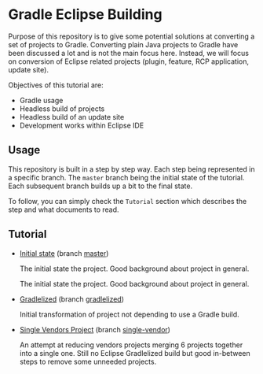 # Gradle Eclipse Building

Purpose of this repository is to give some potential solutions at
converting a set of projects to Gradle. Converting plain Java projects
to Gradle have been discussed a lot and is not the main focus here. Instead,
we will focus on conversion of Eclipse related projects (plugin, feature,
RCP application, update site).

Objectives of this tutorial are:

 * Gradle usage
 * Headless build of projects
 * Headless build of an update site
 * Development works within Eclipse IDE

## Usage

This repository is built in a step by step way. Each step being represented in
a specific branch. The `master` branch being the initial state of the tutorial.
Each subsequent branch builds up a bit to the final state.

To follow, you can simply check the `Tutorial` section which describes the
step and what documents to read.

## Tutorial

 * [Initial state](../master/tutorial/initial_state.md) (branch [master](../../tree/master))

   The initial state the project. Good background about project in general.


   The initial state the project. Good background about project in general.

 * [Gradlelized](../gradlelized/tutorial/gradlelizing.md) (branch [gradlelized](../../tree/gradlelized))

   Initial transformation of project not depending to use a Gradle build.

 * [Single Vendors Project](../single-vendor/tutorial/single-vendor.md) (branch [single-vendor](../../tree/single-vendor))

   An attempt at reducing vendors projects merging 6 projects together into a single
   one. Still no Eclipse Gradlelized build but good in-between steps to remove
   some unneeded projects.

